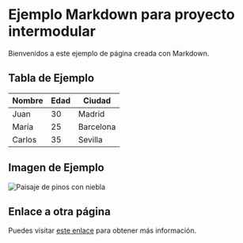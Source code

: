 <!-- Ejemplo pag web markdown Sara Lacalle Garcia -->
# Ejemplo Markdown para proyecto intermodular

Bienvenidos a este ejemplo de página creada con Markdown.

## Tabla de Ejemplo

| Nombre     | Edad | Ciudad   |
|------------|------|----------|
| Juan       | 30   | Madrid   |
| María      | 25   | Barcelona|
| Carlos     | 35   | Sevilla  |

## Imagen de Ejemplo

![Paisaje de pinos con niebla](https://images.unsplash.com/photo-1732130318657-c8740c0f5215?q=80&w=2070&auto=format&fit=crop&ixlib=rb-4.0.3&ixid=M3wxMjA3fDB8MHxwaG90by1wYWdlfHx8fGVufDB8fHx8fA%3D%3D)

## Enlace a otra página

Puedes visitar [este enlace](https://www.ejemplo.com) para obtener más información.

